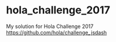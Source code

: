 # hola_challenge_2017

My solution for Hola Challenge 2017 https://github.com/hola/challenge_jsdash
